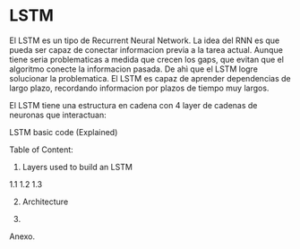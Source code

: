# LSTM
El LSTM es un tipo de Recurrent Neural Network. 
La idea del RNN es que pueda ser capaz de conectar informacion previa a la tarea actual. Aunque tiene seria problematicas 
a medida que crecen los gaps, que evitan que el algoritmo conecte la informacion pasada. De ahì que el LSTM logre solucionar 
la problematica. El LSTM es capaz de aprender dependencias de largo plazo, recordando informacion por
plazos de tiempo muy largos.

El LSTM tiene una estructura en cadena con 4 layer de cadenas de neuronas que interactuan: 



LSTM basic code (Explained)

Table of Content:

1. Layers used to build an LSTM

  1.1
  1.2
  1.3

2. Architecture

3.
Anexo. 
